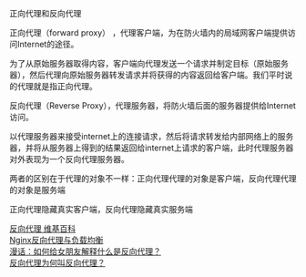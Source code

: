 
正向代理和反向代理

正向代理（forward proxy） ，代理客户端，为在防火墙内的局域网客户端提供访问Internet的途径。

为了从原始服务器取得内容，客户端向代理发送一个请求并制定目标（原始服务器），然后代理向原始服务器转发请求并将获得的内容返回给客户端。我们平时说的代理就是指正向代理。


反向代理（Reverse Proxy），代理服务器，将防火墙后面的服务器提供给Internet访问。

以代理服务器来接受internet上的连接请求，然后将请求转发给内部网络上的服务器，并将从服务器上得到的结果返回给internet上请求的客户端，此时代理服务器对外表现为一个反向代理服务器。



两者的区别在于代理的对象不一样：正向代理代理的对象是客户端，反向代理代理的对象是服务端

正向代理隐藏真实客户端，反向代理隐藏真实服务端




[反向代理 维基百科](https://zh.wikipedia.org/wiki/%E5%8F%8D%E5%90%91%E4%BB%A3%E7%90%86)  
[Nginx反向代理与负载均衡](https://www.huaweicloud.com/articles/9d6690a636ff77544d4f5cb2381ee6f2.html)  
[漫话：如何给女朋友解释什么是反向代理？](https://juejin.cn/post/6844903782556368910)  
[反向代理为何叫反向代理？](https://www.zhihu.com/question/24723688)  




